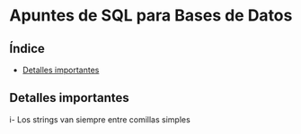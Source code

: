 # Apuntes de SQL para Bases de Datos
## Índice
- [Detalles importantes](#detalles-importantes)
## Detalles importantes
i- Los strings van siempre entre comillas simples
